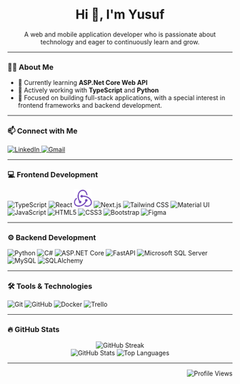 <h1 align="center">Hi 👋, I'm Yusuf</h1>

<p align="center">
  A web and mobile application developer who is passionate about technology and eager to continuously learn and grow.
</p>

---

### 👨‍💻 About Me

- 🌱 Currently learning **ASP.Net Core Web API**
- 💼 Actively working with **TypeScript** and **Python**
- 🎯 Focused on building full-stack applications, with a special interest in frontend frameworks and backend development.

---

### 📫 Connect with Me

<div align="start">
  <a href="https://www.linkedin.com/in/yusufaliselek/" target="_blank">
    <img src="https://img.shields.io/static/v1?message=LinkedIn&logo=linkedin&label=&color=0077B5&logoColor=white&labelColor=&style=for-the-badge" height="25" alt="LinkedIn" />
  </a>
  <a href="mailto:yusufaliselek41@gmail.com" target="_blank">
    <img src="https://img.shields.io/static/v1?message=Gmail&logo=gmail&label=&color=D14836&logoColor=white&labelColor=&style=for-the-badge" height="25" alt="Gmail" />
  </a>
</div>

---

### 💻 Frontend Development

<div align="left">
  <img src="https://cdn.jsdelivr.net/gh/devicons/devicon/icons/typescript/typescript-original.svg" height="40" alt="TypeScript" />
  <img src="https://cdn.jsdelivr.net/gh/devicons/devicon/icons/react/react-original.svg" height="40" alt="React" />
  <img src="https://raw.githubusercontent.com/devicons/devicon/master/icons/redux/redux-original.svg" height="40" alt="Redux" />
  <img src="https://cdn.worldvectorlogo.com/logos/nextjs-2.svg" height="40" alt="Next.js" />
  <img src="https://www.vectorlogo.zone/logos/tailwindcss/tailwindcss-icon.svg" height="40" alt="Tailwind CSS" />
  <img src="https://cdn.jsdelivr.net/gh/devicons/devicon/icons/materialui/materialui-original.svg" height="40" alt="Material UI" />
  <img src="https://cdn.jsdelivr.net/gh/devicons/devicon/icons/javascript/javascript-original.svg" height="40" alt="JavaScript" />
  <img src="https://cdn.jsdelivr.net/gh/devicons/devicon/icons/html5/html5-original.svg" height="40" alt="HTML5" />
  <img src="https://cdn.jsdelivr.net/gh/devicons/devicon/icons/css3/css3-original.svg" height="40" alt="CSS3" />
  <img src="https://cdn.jsdelivr.net/gh/devicons/devicon/icons/bootstrap/bootstrap-original.svg" height="40" alt="Bootstrap" />
  <img src="https://cdn.jsdelivr.net/gh/devicons/devicon/icons/figma/figma-original.svg" height="40" alt="Figma" />
</div>

---

### ⚙️ Backend Development

<div align="left">
  <img src="https://cdn.jsdelivr.net/gh/devicons/devicon/icons/python/python-original.svg" height="40" alt="Python" />
  <img src="https://cdn.jsdelivr.net/gh/devicons/devicon/icons/csharp/csharp-original.svg" height="40" alt="C#" />
  <img src="https://cdn.jsdelivr.net/gh/devicons/devicon/icons/dotnetcore/dotnetcore-original.svg" height="40" alt="ASP.NET Core" />
  <img src="https://cdn.jsdelivr.net/gh/devicons/devicon/icons/fastapi/fastapi-original.svg" height="40" alt="FastAPI" />
  <img src="https://cdn.jsdelivr.net/gh/devicons/devicon/icons/microsoftsqlserver/microsoftsqlserver-plain.svg" height="40" alt="Microsoft SQL Server" />
  <img src="https://cdn.jsdelivr.net/gh/devicons/devicon/icons/mysql/mysql-original-wordmark.svg" height="40" alt="MySQL" />
  <img src="https://cdn.jsdelivr.net/gh/devicons/devicon/icons/sqlalchemy/sqlalchemy-original-wordmark.svg" height="40" alt="SQLAlchemy" />
</div>

---

### 🛠️ Tools & Technologies

<div align="left">
  <img src="https://cdn.jsdelivr.net/gh/devicons/devicon/icons/git/git-original.svg" height="40" alt="Git" />
  <img src="https://cdn.jsdelivr.net/gh/devicons/devicon/icons/github/github-original.svg" height="40" alt="GitHub" />
  <img src="https://cdn.jsdelivr.net/gh/devicons/devicon/icons/docker/docker-original.svg" height="40" alt="Docker" />
  <img src="https://cdn.jsdelivr.net/gh/devicons/devicon/icons/trello/trello-plain.svg" height="40" alt="Trello" />
</div>

---

### 🔥 GitHub Stats

<div align="center">
  <img src="https://streak-stats.demolab.com?user=yusufaliselek&locale=en&mode=daily&theme=dark&hide_border=false&border_radius=5&order=3" height="180" alt="GitHub Streak" />
</div>

<div align="center">
  <img src="https://github-readme-stats.vercel.app/api?username=yusufaliselek&show_icons=true&theme=dracula&include_all_commits=true&count_private=true&hide_border=false" height="160" alt="GitHub Stats" />
  <img src="https://github-readme-stats.vercel.app/api/top-langs?username=yusufaliselek&layout=compact&langs_count=5&theme=dracula&hide_border=false" height="160" alt="Top Languages" />
</div>

---

<p align="right"> <img src="https://komarev.com/ghpvc/?username=yusufaliselek&label=Profile%20views&color=452dbe&style=flat" alt="Profile Views" /> </p>
